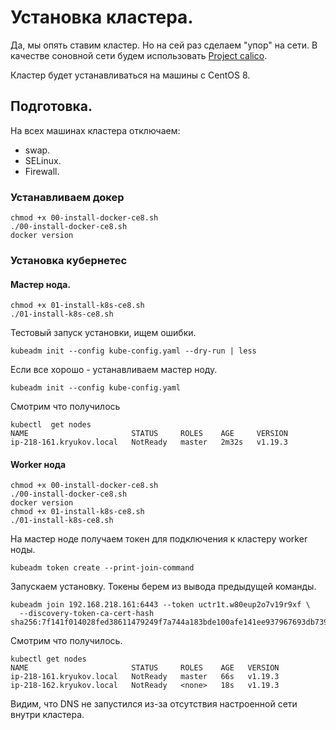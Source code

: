 # Установка кластера.

Да, мы опять ставим кластер. Но на сей раз сделаем "упор" на сети. В качестве соновной сети будем использовать
[Project calico](https://www.projectcalico.org/).

Кластер будет устанавливаться на машины с CentOS 8.

## Подготовка.

На всех машинах кластера отключаем:
* swap.
* SELinux.
* Firewall.

### Устанавливаем докер

```shell script
chmod +x 00-install-docker-ce8.sh
./00-install-docker-ce8.sh
docker version
```

### Установка кубернетес

#### Мастер нода.

```shell script
chmod +x 01-install-k8s-ce8.sh
./01-install-k8s-ce8.sh
```

Тестовый запуск установки, ищем ошибки.

```shell script
kubeadm init --config kube-config.yaml --dry-run | less
```

Если все хорошо - устанавливаем мастер ноду.

```shell script
kubeadm init --config kube-config.yaml
```

Смотрим что получилось

```shell script
kubectl  get nodes
NAME                       STATUS     ROLES    AGE     VERSION
ip-218-161.kryukov.local   NotReady   master   2m32s   v1.19.3
```

#### Worker нода

```shell script
chmod +x 00-install-docker-ce8.sh
./00-install-docker-ce8.sh
docker version
chmod +x 01-install-k8s-ce8.sh
./01-install-k8s-ce8.sh
```

На мастер ноде получаем токен для подключения к кластеру worker ноды.

```shell script
kubeadm token create --print-join-command
```

Запускаем установку. Токены берем из вывода предыдущей команды.

```shell script
kubeadm join 192.168.218.161:6443 --token uctr1t.w80eup2o7v19r9xf \
  --discovery-token-ca-cert-hash sha256:7f141f014028fed38611479249f7a744a183bde100afe141ee937967693db739
```

Смотрим что получилось.

```shell script
kubectl get nodes
NAME                       STATUS     ROLES    AGE   VERSION
ip-218-161.kryukov.local   NotReady   master   66s   v1.19.3
ip-218-162.kryukov.local   NotReady   <none>   18s   v1.19.3
```

Видим, что DNS не запустился из-за отсутствия настроенной сети внутри кластера.

